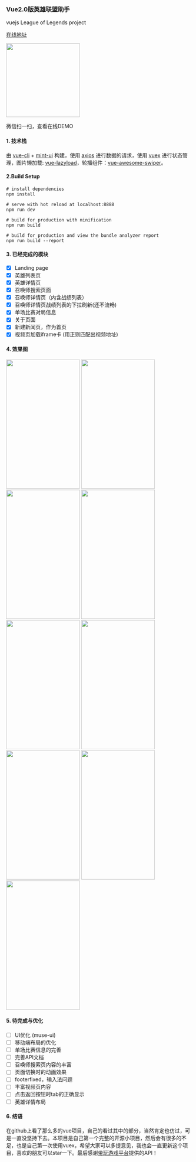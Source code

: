 ### Vue2.0版英雄联盟助手

vuejs League of Legends  project


[在线地址](http://omeme.me/demos/lol/)
<p><img src="http://o9xap42x4.bkt.clouddn.com/lol.png" width="200" height="200"/></p>
<p>微信扫一扫，查看在线DEMO</p>


#### 1. 技术栈

由 [vue-cli](https://github.com/vuejs/vue-cli) + [mint-ui](https://github.com/ElemeFE/mint-ui) 构建，使用 [axios](https://github.com/mzabriskie/axios) 进行数据的请求，使用 [vuex](https://github.com/vuejs/vuex) 进行状态管理，图片懒加载: [vue-lazyload](https://github.com/hilongjw/vue-lazyload)，轮播组件：[vue-awesome-swiper](https://github.com/surmon-china/vue-awesome-swiper)。


#### 2.Build Setup

	
	# install dependencies
	npm install

	# serve with hot reload at localhost:8888
	npm run dev
	
	# build for production with minification
	npm run build

	# build for production and view the bundle analyzer report
	npm run build --report
	
#### 3. 已经完成的模块

- [x] Landing page
- [x] 英雄列表页
- [x] 英雄详情页
- [x] 召唤师搜索页面
- [x] 召唤师详情页（内含战绩列表）
- [x] 召唤师详情页战绩列表的下拉刷新(还不流畅)
- [x] 单场比赛对局信息
- [x] 关于页面
- [x] 新建新闻页，作为首页
- [x] 视频页加载iframe卡 (用正则匹配出视频地址)

#### 4. 效果图

<img src="http://o9xap42x4.bkt.clouddn.com/landing.png" width="200" height="350"/>
<img src="http://o9xap42x4.bkt.clouddn.com/news.png" width="200" height="350"/>
<img src="http://o9xap42x4.bkt.clouddn.com/w2.png" width="200" height="350"/>
<img src="http://o9xap42x4.bkt.clouddn.com/w3.png" width="200" height="350"/>
<img src="http://o9xap42x4.bkt.clouddn.com/w4.png" width="200" height="350"/>
<img src="http://o9xap42x4.bkt.clouddn.com/w5.png" width="200" height="350"/>
<img src="http://o9xap42x4.bkt.clouddn.com/w6.png" width="200" height="350"/>
<img src="http://o9xap42x4.bkt.clouddn.com/w7.png" width="200" height="350"/>
<img src="http://o9xap42x4.bkt.clouddn.com/w8.png" width="200" height="350"/>

#### 5. 待完成与优化

- [ ] UI优化 (muse-ui)
- [ ] 移动端布局的优化
- [ ] 单场比赛信息的完善
- [ ] 完善API文档
- [ ] 召唤师搜索页内容的丰富
- [ ] 页面切换时的动画效果
- [ ] footerfixed，输入法问题
- [ ] 丰富视频页内容
- [ ] 点击返回按钮时tab的正确显示
- [ ] 英雄详情布局

#### 6. 结语

在github上看了那么多的vue项目，自己的看过其中的部分，当然肯定也仿过，可是一直没坚持下去。本项目是自己第一个完整的开源小项目，然后会有很多的不足，也是自己第一次使用vuex，希望大家可以多提意见，我也会一直更新这个项目，喜欢的朋友可以star一下。最后感谢[带玩游戏平台](http://www.games-cube.com/)提供的API！


	